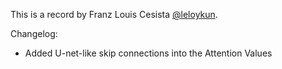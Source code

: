 This is a record by Franz Louis Cesista [@leloykun](https://x.com/leloykun).

Changelog:
- Added U-net-like skip connections into the Attention Values
